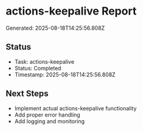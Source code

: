 # actions-keepalive Report

Generated: 2025-08-18T14:25:56.808Z

## Status
- Task: actions-keepalive
- Status: Completed
- Timestamp: 2025-08-18T14:25:56.808Z

## Next Steps
- Implement actual actions-keepalive functionality
- Add proper error handling
- Add logging and monitoring
